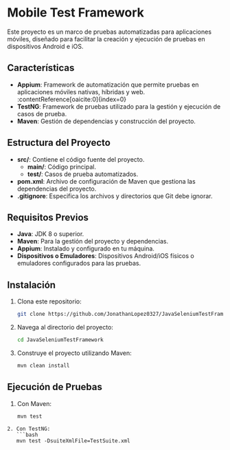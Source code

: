 # Mobile Test Framework

Este proyecto es un marco de pruebas automatizadas para aplicaciones móviles, diseñado para facilitar la creación y ejecución de pruebas en dispositivos Android e iOS.

## Características

- **Appium**: Framework de automatización que permite pruebas en aplicaciones móviles nativas, híbridas y web. :contentReference[oaicite:0]{index=0}
- **TestNG**: Framework de pruebas utilizado para la gestión y ejecución de casos de prueba.
- **Maven**: Gestión de dependencias y construcción del proyecto.

## Estructura del Proyecto

- **src/**: Contiene el código fuente del proyecto.
    - **main/**: Código principal.
    - **test/**: Casos de prueba automatizados.
- **pom.xml**: Archivo de configuración de Maven que gestiona las dependencias del proyecto.
- **.gitignore**: Especifica los archivos y directorios que Git debe ignorar.

## Requisitos Previos

- **Java**: JDK 8 o superior.
- **Maven**: Para la gestión del proyecto y dependencias.
- **Appium**: Instalado y configurado en tu máquina.
- **Dispositivos o Emuladores**: Dispositivos Android/iOS físicos o emuladores configurados para las pruebas.

## Instalación

1. Clona este repositorio:

   ```bash
   git clone https://github.com/JonathanLopez0327/JavaSeleniumTestFramework.git

2. Navega al directorio del proyecto:

   ```bash
   cd JavaSeleniumTestFramework

3. Construye el proyecto utilizando Maven:

   ```bash
   mvn clean install
   

## Ejecución de Pruebas
1. Con Maven:
   ```bash
   mvn test
```
2. Con TestNG:
   ```bash
   mvn test -DsuiteXmlFile=TestSuite.xml
```
